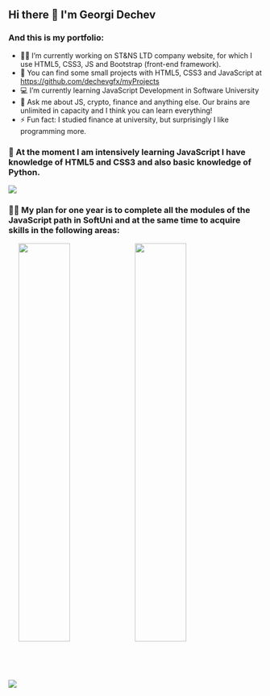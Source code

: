 ## Hi there 👋 I'm Georgi Dechev
### And this is my portfolio:

- 🧙‍♂️ I’m currently working on ST&NS LTD company website, for which I use HTML5, CSS3, JS and Bootstrap (front-end framework).
- 🔭  You can find some small projects with HTML5, CSS3 and JavaScript at https://github.com/dechevgfx/myProjects
- 💻 I’m currently learning JavaScript Development in Software University
- 💬 Ask me about JS, crypto, finance and anything else. Our brains are unlimited in capacity and I think you can learn everything!
- ⚡ Fun fact: I studied finance at university, but surprisingly I like programming more.


<h3>🧠 At the moment I am intensively learning JavaScript I have knowledge of HTML5 and CSS3 and also basic knowledge of Python.</h3>
<img src="https://skills.thijs.gg/icons?i=js,nodejs,html,css,bootstrap,python">
<h3>👨‍🏫 My plan for one year is to complete all the modules of the JavaScript path in SoftUni and at the same time to acquire skills in the following areas:</h3>
<img src="https://skills.thijs.gg/icons?i=expressjs,solidity,react,vue,typescript,mongodb,angular,jquery">


  <img align="center" width=45% src="https://github-readme-stats.vercel.app/api?username=dechevgfx&theme=dark&show_icons=true">
  <img align="center" width=45%% src="https://github-readme-stats.vercel.app/api/top-langs/?username=dechevgfx&theme=dark">


